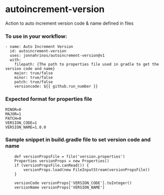 # autoincrement-version
Action to auto increment version code & name defined in files

### To use in your workflow:
```
- name: Auto Increment Version
  id: autoincrement-version
  uses: jonnahrinos/autoincrement-version@v1
  with:
    filepath: {The path to properties file used in gradle to get the version code and name}
    major: true/false
    minor: true/false
    patch: true/false
    versioncode: ${{ github.run_number }}

```

### Expected format for properties file
```
MINOR=0
MAJOR=1
PATCH=0
VERSION_CODE=1
VERSION_NAME=1.0.0
```

### Sample snippet in build.gradle file to set version code and name
```
    def versionPropsFile = file('version.properties')
    Properties versionProps = new Properties()
    if (versionPropsFile.canRead()) {
        versionProps.load(new FileInputStream(versionPropsFile))
    }
    
    versionCode versionProps['VERSION_CODE'].toInteger()
    versionName versionProps['VERSION_NAME']
```